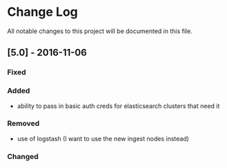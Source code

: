Change Log
==========

All notable changes to this project will be documented in this file.

[5.0] - 2016-11-06
------------------

### Fixed

### Added

-	ability to pass in basic auth creds for elasticsearch clusters that need it

### Removed

-	use of logstash (I want to use the new ingest nodes instead)

### Changed
